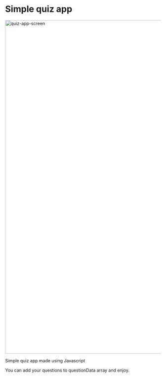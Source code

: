 # Simple quiz app

<img width="1080" alt="quiz-app-screen" src="https://user-images.githubusercontent.com/59517489/141698091-862f4563-df0e-4f9d-ad90-700e1a8fce95.png">

Simple quiz app made using Javascript

You can add your questions to questionData array and enjoy.
